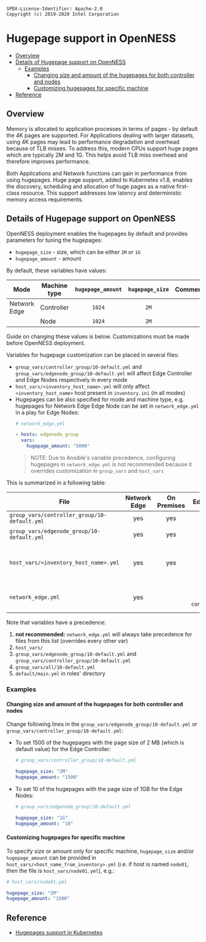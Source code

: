 ```text
SPDX-License-Identifier: Apache-2.0
Copyright (c) 2019-2020 Intel Corporation
```
<!-- omit in toc -->
# Hugepage support in OpenNESS
- [Overview](#overview)
- [Details of Hugepage support on OpenNESS](#details-of-hugepage-support-on-openness)
  - [Examples](#examples)
    - [Changing size and amount of the hugepages for both controller and nodes](#changing-size-and-amount-of-the-hugepages-for-both-controller-and-nodes)
    - [Customizing hugepages for specific machine](#customizing-hugepages-for-specific-machine)
- [Reference](#reference)

## Overview

Memory is allocated to application processes in terms of pages - by default the 4K pages are supported. For Applications dealing with larger datasets, using 4K pages may lead to performance degradation and overhead because of TLB misses. To address this, modern CPUs support huge pages which are typically 2M and 1G. This helps avoid TLB miss overhead and therefore improves performance.

Both Applications and Network functions can gain in performance from using hugepages. Huge page support, added to Kubernetes v1.8, enables the discovery, scheduling and allocation of huge pages as a native first-class resource. This support addresses low latency and deterministic memory access requirements.

## Details of Hugepage support on OpenNESS

OpenNESS deployment enables the hugepages by default and provides parameters for tuning the hugepages:
* `hugepage_size` - size, which can be either `2M` or `1G`
* `hugepage_amount` - amount

By default, these variables have values:

| Mode         | Machine type | `hugepage_amount` | `hugepage_size` | Comments                                     |
| ------------ | ------------ | :---------------: | :-------------: | -------------------------------------------- |
| Network Edge | Controller   |      `1024`       |      `2M`       |                                              |
|              | Node         |      `1024`       |      `2M`       |                                              |


Guide on changing these values is below. Customizations must be made before OpenNESS deployment.

Variables for hugepage customization can be placed in several files:
* `group_vars/controller_group/10-default.yml` and `group_vars/edgenode_group/10-default.yml` will affect Edge Controller and Edge Nodes respectively in every mode
* `host_vars/<inventory_host_name>.yml` will only affect `<inventory_host_name>` host present in `inventory.ini` (in all modes)
* Hugepages can be also specified for mode and machine type, e.g. hugepages for Network Edge Edge Node can be set in `network_edge.yml` in a play for Edge Nodes:
  ```yaml
  # network_edge.yml

  - hosts: edgenode_group
    vars:
      hugepage_amount: "5000"
  ```
  > NOTE: Due to Ansible's variable precedence, configuring hugepages in `network_edge.yml` is not recommended because it overrides customization in `group_vars` and `host_vars`

This is summarized in a following table:

| File                                         | Network Edge | On Premises |            Edge Controller             |                     Edge Node                     |                                     Comment                                     |
| -------------------------------------------- | :----------: | :---------: | :------------------------------------: | :-----------------------------------------------: | :-----------------------------------------------------------------------------: |
| `group_vars/controller_group/10-default.yml` |     yes      |     yes     |                  yes                   |                                                   |                                                                                 |
| `group_vars/edgenode_group/10-default.yml`   |     yes      |     yes     |                                        |                 yes - every node                  |                                                                                 |
| `host_vars/<inventory_host_name>.yml`        |     yes      |     yes     |                  yes                   |                        yes                        | affects machine specified in `inventory.ini` with name  `<inventory_host_name>` |
| `network_edge.yml`                           |     yes      |             | `vars` under `hosts: controller_group` | `vars` under `hosts: edgenode_group` - every node |                                 not recommended                                 |

Note that variables have a precedence:
1. **not recommended:** `network_edge.yml` will always take precedence for files from this list (overrides every other var)
2. `host_vars/`
3. `group_vars/edgenode_group/10-default.yml` and `group_vars/controller_group/10-default.yml`
4. `group_vars/all/10-default.yml`
5. `default/main.yml` in roles' directory

### Examples

#### Changing size and amount of the hugepages for both controller and nodes
Change following lines in the `group_vars/edgenode_group/10-default.yml` or `group_vars/controller_group/10-default.yml`:
* To set 1500 of the hugepages with the page size of 2 MB (which is default value) for the Edge Controller:
  ```yaml
  # group_vars/controller_group/10-default.yml

  hugepage_size: "2M"
  hugepage_amount: "1500"
  ```

* To set 10 of the hugepages with the page size of 1GB for the Edge Nodes:
  ```yaml
  # group_vars/edgenode_group/10-default.yml

  hugepage_size: "1G"
  hugepage_amount: "10"
  ```

#### Customizing hugepages for specific machine
To specify size or amount only for specific machine, `hugepage_size` and/or `hugepage_amount` can be provided in `host_vars/<host_name_from_inventory>.yml` (i.e. if host is named `node01`, then the file is `host_vars/node01.yml`), e.g.:
```yaml
# host_vars/node01.yml

hugepage_size: "2M"
hugepage_amount: "1500"
```

## Reference
- [Hugepages support in Kubernetes](https://kubernetes.io/docs/tasks/manage-hugepages/scheduling-hugepages/)
